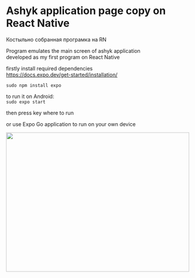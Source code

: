 # Ashyk application page copy on React Native

Костыльно собранная програмка на RN 

Program emulates the main screen of ashyk application
<br>developed as my first program on React Native

firstly install required dependencies
<br>https://docs.expo.dev/get-started/installation/

```sudo npm install expo```

to run it on Android:<br>
```sudo expo start```

then press key where to run

or use Expo Go application to run on your own device

<img src="https://user-images.githubusercontent.com/89765480/143816606-968bc262-6ad5-4bf8-8f36-215547007216.png" width="500" height="380" />

